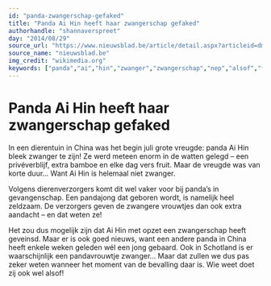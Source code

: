 ```yaml
---
id: "panda-zwangerschap-gefaked"
title: "Panda Ai Hin heeft haar zwangerschap gefaked"
authorhandle: "shannaverspreet"
day: "2014/08/29"
source_url: "https://www.nieuwsblad.be/article/detail.aspx?articleid=dmf20140827_01234939&utm_source=facebook&utm_medium=social&utm_term=nieuwsblad&utm_content=article&utm_campaign=seeding"
source_name: "nieuwsblad.be"
img_credit: "wikimedia.org"
keywords: ["panda","ai","hin","zwanger","zwangerschap","nep","alsof","fake"]
---
```

# Panda Ai Hin heeft haar zwangerschap gefaked
In een dierentuin in China was het begin juli grote vreugde: panda Ai Hin bleek zwanger te zijn! Ze werd meteen enorm in de watten gelegd – een privéverblijf, extra bamboe en elke dag vers fruit. Maar de vreugde was van korte duur… Want Ai Hin is helemaal niet zwanger.

Volgens dierenverzorgers komt dit wel vaker voor bij panda’s in gevangenschap. Een pandajong dat geboren wordt, is namelijk heel zeldzaam. De verzorgers geven de zwangere vrouwtjes dan ook extra aandacht – en dat weten ze!

Het zou dus mogelijk zijn dat Ai Hin met opzet een zwangerschap heeft geveinsd. Maar er is ook goed nieuws, want een andere panda in China heeft enkele weken geleden wél een jong gebaard. Ook in Schotland is er waarschijnlijk een pandavrouwtje zwanger… Maar dat zullen we dus pas zeker weten wanneer het moment van de bevalling daar is. Wie weet doet zij ook wel alsof!